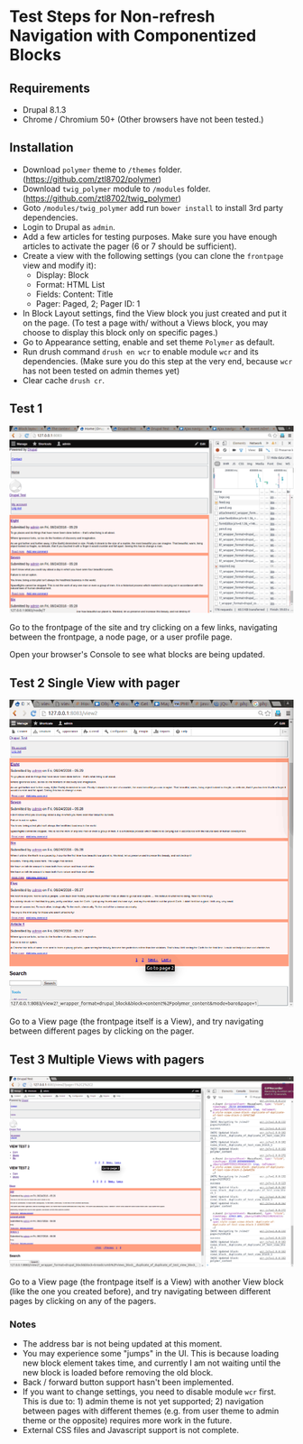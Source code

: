 # Test Steps for Non-refresh Navigation with Componentized Blocks
## Requirements
 - Drupal 8.1.3
 - Chrome / Chromium 50+ (Other browsers have not been tested.)
## Installation
 - Download `polymer` theme to `/themes` folder. (https://github.com/ztl8702/polymer)
 - Download `twig_polymer` module to `/modules` folder. (https://github.com/ztl8702/twig_polymer)
 - Goto `/modules/twig_polymer` add run `bower install` to install 3rd party dependencies.
 - Login to Drupal as `admin`.
 - Add a few articles for testing purposes. Make sure you have enough articles to activate the pager (6 or 7 should be sufficient). 
 - Create a view with the following settings (you can clone the `frontpage` view and modify it):
   - Display: Block
   - Format: HTML List
   - Fields: Content: Title
   - Pager: Paged, 2; Pager ID: 1
 - In Block Layout settings, find the View block you just created and put it on the page. (To test a page with/ without a Views block, you may choose to display this block only on specific pages.)
 - Go to Appearance setting, enable and set theme `Polymer` as default. 
 - Run drush command `drush en wcr` to enable module `wcr` and its dependencies. (Make sure you do this step at the very end, because `wcr` has not been tested on admin themes yet)
 - Clear cache `drush cr`.
 
## Test 1
![screenshot_1](frontpage.gif)

Go to the frontpage of the site and try clicking on a few links, navigating between the frontpage, a node page, or a user profile page.

Open your browser's Console to see what blocks are being updated.

## Test 2 Single View with pager
![screenshot_2](singleview.gif)

Go to a View page (the frontpage itself is a View), and try navigating between different pages by clicking on the pager.

## Test 3 Multiple Views with pagers
![screenshot_3](multiviews.gif)

Go to a View page (the frontpage itself is a View) with another View block (like the one you created before), and try navigating between different pages by clicking on any of the pagers.

### Notes
 - The address bar is not being updated at this moment.
 - You may experience some "jumps" in the UI. This is because loading new block element takes time, and currently I am not waiting until the new block is loaded before removing the old block.
 - Back / forward button support hasn't been implemented.
 - If you want to change settings, you need to disable module `wcr` first. This is due to: 1) admin theme is not yet supported; 2) navigation between pages with different themes (e.g. from user theme to admin theme or the opposite) requires more work in the future.
 - External CSS files and Javascript support is not complete.
